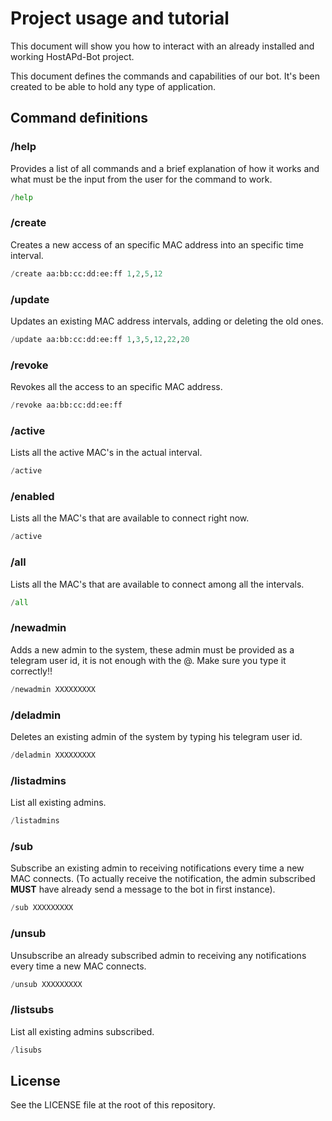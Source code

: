 # Project usage and tutorial

This document will show you how to interact with an already installed
and working HostAPd-Bot project.

This document defines the commands and capabilities of our bot. 
It's been created to be able to hold any type of application.

## Command definitions

### /help

Provides a list of all commands and a brief explanation of how it works and what 
must be the input from the user for the command to work.

```py
/help
```

### /create

Creates a new access of an specific MAC address into an specific time interval.

```py
/create aa:bb:cc:dd:ee:ff 1,2,5,12
```

### /update

Updates an existing MAC address intervals, adding or deleting the old ones.

```py
/update aa:bb:cc:dd:ee:ff 1,3,5,12,22,20
```

### /revoke

Revokes all the access to an specific MAC address.

```py
/revoke aa:bb:cc:dd:ee:ff
```

### /active

Lists all the active MAC's in the actual interval.

```py
/active
```

### /enabled

Lists all the MAC's that are available to connect right now.

```py
/active
```

### /all

Lists all the MAC's that are available to connect among all the intervals.

```py
/all
```

### /newadmin

Adds a new admin to the system, these admin must be provided as a telegram
user id, it is not enough with the @. Make sure you type it correctly!!

```py
/newadmin XXXXXXXXX
```

### /deladmin

Deletes an existing admin of the system by typing his telegram user id.

```py
/deladmin XXXXXXXXX
```

### /listadmins

List all existing admins.

```py
/listadmins
```

### /sub

Subscribe an existing admin to receiving notifications every time a new MAC connects.
(To actually receive the notification, the admin subscribed **MUST** have already 
send a message to the bot in first instance).

```py
/sub XXXXXXXXX
```

### /unsub

Unsubscribe an already subscribed admin to receiving any notifications every
time a new MAC connects.

```py
/unsub XXXXXXXXX
```

### /listsubs

List all existing admins subscribed.

```py
/lisubs
```

## License

See the LICENSE file at the root of this repository.
